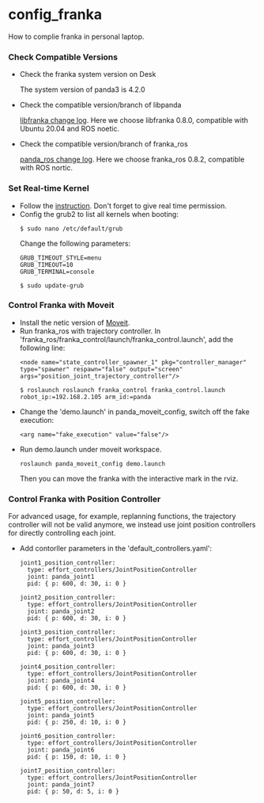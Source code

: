 # config_franka
How to complie franka in personal laptop.

### Check Compatible Versions 
* Check the franka system version on Desk

  The system version of panda3 is 4.2.0

* Check the compatible version/branch of libpanda

  [libfranka change log](https://frankaemika.github.io/docs/libfranka_changelog.html).
  Here we choose libfranka 0.8.0, compatible with Ubuntu 20.04 and ROS noetic.

* Check the compatible version/branch of franka_ros

  [panda_ros change log](https://frankaemika.github.io/docs/franka_ros_changelog.html).
  Here we choose franka_ros 0.8.2, compatible with ROS nortic.



### Set Real-time Kernel
* Follow the [instruction](https://frankaemika.github.io/docs/installation_linux.html). Don't forget to give real time permission. 
* Config the grub2 to list all kernels when booting:
  ```
  $ sudo nano /etc/default/grub
  ```
  Change the following parameters:
  ```
  GRUB_TIMEOUT_STYLE=menu
  GRUB_TIMEOUT=10
  GRUB_TERMINAL=console
  ```
  ```
  $ sudo update-grub
  ```

### Control Franka with Moveit
* Install the netic version of [Moveit](https://ros-planning.github.io/moveit_tutorials/).
* Run franka_ros with trajectory controller. In 'franka_ros/franka_control/launch/franka_control.launch', add the following line:
  ```
  <node name="state_controller_spawner_1" pkg="controller_manager" type="spawner" respawn="false" output="screen" args="position_joint_trajectory_controller"/>
  ```
  ```
  $ roslaunch roslaunch franka_control franka_control.launch robot_ip:=192.168.2.105 arm_id:=panda
  ```
* Change the 'demo.launch' in panda_moveit_config, switch off the fake execution:
  ```
  <arg name="fake_execution" value="false"/>
  ```
* Run demo.launch under moveit workspace.
  ```
  roslaunch panda_moveit_config demo.launch
  ```
  Then you can move the franka with the interactive mark in the rviz.
  
### Control Franka with Position Controller
For advanced usage, for example, replanning functions, the trajectory controller will not be valid anymore, we instead use joint position controllers for directly controlling each joint.
* Add contorller parameters in the 'default_controllers.yaml':
  ```
  joint1_position_controller:
    type: effort_controllers/JointPositionController
    joint: panda_joint1
    pid: { p: 600, d: 30, i: 0 }

  joint2_position_controller:
    type: effort_controllers/JointPositionController
    joint: panda_joint2
    pid: { p: 600, d: 30, i: 0 }

  joint3_position_controller:
    type: effort_controllers/JointPositionController
    joint: panda_joint3
    pid: { p: 600, d: 30, i: 0 }

  joint4_position_controller:
    type: effort_controllers/JointPositionController
    joint: panda_joint4
    pid: { p: 600, d: 30, i: 0 }

  joint5_position_controller:
    type: effort_controllers/JointPositionController
    joint: panda_joint5
    pid: { p: 250, d: 10, i: 0 }

  joint6_position_controller:
    type: effort_controllers/JointPositionController
    joint: panda_joint6
    pid: { p: 150, d: 10, i: 0 }

  joint7_position_controller:
    type: effort_controllers/JointPositionController
    joint: panda_joint7
    pid: { p: 50, d: 5, i: 0 }
  ```
